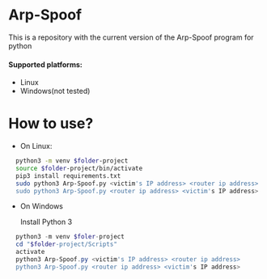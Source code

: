 # Arp-Spoof
This is a repository with the current version of the Arp-Spoof program for python
#### Supported platforms:
* Linux
* Windows(not tested)
# How to use?
* On Linux:
```bash
  python3 -m venv $folder-project
  source $folder-project/bin/activate
  pip3 install requirements.txt
  sudo python3 Arp-Spoof.py <victim's IP address> <router ip address>
  sudo python3 Arp-Spoof.py <router ip address> <victim's IP address>
```
* On Windows

  Install Python 3
```Powershell
  python3 -m venv $foler-project
  cd "$folder-project/Scripts"
  activate
  python3 Arp-Spoof.py <victim's IP address> <router ip address>
  python3 Arp-Spoof.py <router ip address> <victim's IP address>
```
